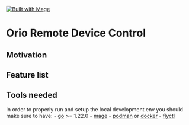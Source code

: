 [![Built with Mage](https://magefile.org/badge.svg)](https://magefile.org)

# Orio Remote Device Control


## Motivation


## Feature list


## Tools needed
In order to properly run and setup the local development env you should make sure to have:
    - [go](https://go.dev/doc/install) >= 1.22.0
    - [mage](https://magefile.org/)
    - [podman](https://podman.io/docs/installation) or [docker](https://docs.docker.com/engine/install/)
    - [flyctl](https://fly.io/docs/flyctl/)


